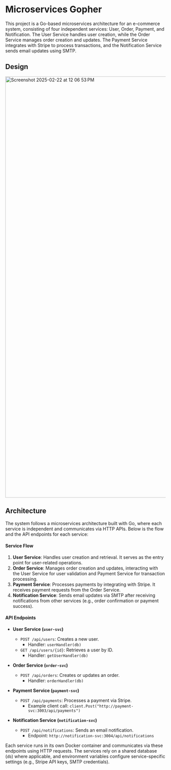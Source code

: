# Microservices Gopher

This project is a Go-based microservices architecture for an e-commerce system, consisting of four independent services: User, Order, Payment, and Notification. The User Service handles user creation, while the Order Service manages order creation and updates. The Payment Service integrates with Stripe to process transactions, and the Notification Service sends email updates using SMTP.

## Design

<img width="1318" alt="Screenshot 2025-02-22 at 12 06 53 PM" src="https://github.com/user-attachments/assets/7547d795-f682-4e8e-9ccf-25b84ec8e87c" />

## Architecture

The system follows a microservices architecture built with Go, where each service is independent and communicates via HTTP APIs. Below is the flow and the API endpoints for each service:

#### Service Flow
1. **User Service**: Handles user creation and retrieval. It serves as the entry point for user-related operations.
2. **Order Service**: Manages order creation and updates, interacting with the User Service for user validation and Payment Service for transaction processing.
3. **Payment Service**: Processes payments by integrating with Stripe. It receives payment requests from the Order Service.
4. **Notification Service**: Sends email updates via SMTP after receiving notifications from other services (e.g., order confirmation or payment success).

#### API Endpoints

- **User Service (`user-svc`)**
  - `POST /api/users`: Creates a new user.
    - Handler: `userHandler(db)`
  - `GET /api/users/{id}`: Retrieves a user by ID.
    - Handler: `getUserHandler(db)`

- **Order Service (`order-svc`)**
  - `POST /api/orders`: Creates or updates an order.
    - Handler: `orderHandler(db)`

- **Payment Service (`payment-svc`)**
  - `POST /api/payments`: Processes a payment via Stripe.
    - Example client call: `client.Post("http://payment-svc:3003/api/payments")`

- **Notification Service (`notification-svc`)**
  - `POST /api/notifications`: Sends an email notification.
    - Endpoint: `http://notification-svc:3004/api/notifications`

Each service runs in its own Docker container and communicates via these endpoints using HTTP requests. The services rely on a shared database (`db`) where applicable, and environment variables configure service-specific settings (e.g., Stripe API keys, SMTP credentials).


